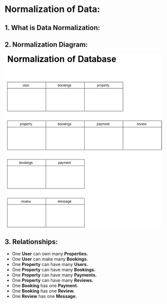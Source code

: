 # Normalization of Data: 

## 1. What is Data Normalization: 

## 2. Normalization Diagram: 
![ERD drawing](Normalization.drawio.png) 

## 3. Relationships: 
- One **User** can own many **Properties.** 
- One **User** can make many **Bookings.** 
- One **Property** can have many **Users.** 
- One **Property** can have many **Bookings.** 
- One **Property** can have many **Payments.** 
- One **Property** can have many **Reviews.** 
- One **Booking** has one **Payment.** 
- One **Booking** has one **Review.** 
- One **Review** has one **Message.** 
